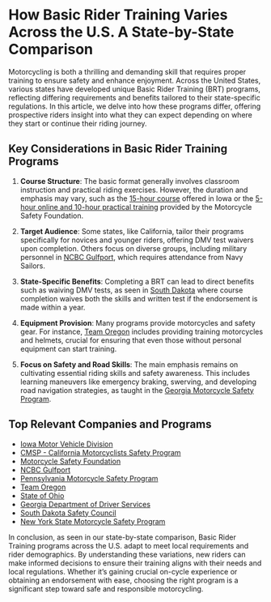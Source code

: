 # How Basic Rider Training Varies Across the U.S. A State-by-State Comparison

Motorcycling is both a thrilling and demanding skill that requires proper training to ensure safety and enhance enjoyment. Across the United States, various states have developed unique Basic Rider Training (BRT) programs, reflecting differing requirements and benefits tailored to their state-specific regulations. In this article, we delve into how these programs differ, offering prospective riders insight into what they can expect depending on where they start or continue their riding journey.

## Key Considerations in Basic Rider Training Programs

1. **Course Structure**: The basic format generally involves classroom instruction and practical riding exercises. However, the duration and emphasis may vary, such as the [15-hour course](dir/iowa_motor_vehicle_division) offered in Iowa or the [5-hour online and 10-hour practical training](dir/motorcycle_safety_foundation) provided by the Motorcycle Safety Foundation.

2. **Target Audience**: Some states, like California, tailor their programs specifically for novices and younger riders, offering DMV test waivers upon completion. Others focus on diverse groups, including military personnel in [NCBC Gulfport](/dir/ncbc_gulfport), which requires attendance from Navy Sailors.

3. **State-Specific Benefits**: Completing a BRT can lead to direct benefits such as waiving DMV tests, as seen in [South Dakota](/dir/south_dakota_safety_council) where course completion waives both the skills and written test if the endorsement is made within a year.

4. **Equipment Provision**: Many programs provide motorcycles and safety gear. For instance, [Team Oregon](/dir/team_oregon) includes providing training motorcycles and helmets, crucial for ensuring that even those without personal equipment can start training.

5. **Focus on Safety and Road Skills**: The main emphasis remains on cultivating essential riding skills and safety awareness. This includes learning maneuvers like emergency braking, swerving, and developing road navigation strategies, as taught in the [Georgia Motorcycle Safety Program](/dir/georgia_motorcycle_safety_program).

## Top Relevant Companies and Programs

- [Iowa Motor Vehicle Division](dir/iowa_motor_vehicle_division)
- [CMSP - California Motorcyclists Safety Program](dir/cmsp_-_california_motorcyclists_safety_program)
- [Motorcycle Safety Foundation](dir/motorcycle_safety_foundation)
- [NCBC Gulfport](dir/ncbc_gulfport)
- [Pennsylvania Motorcycle Safety Program](dir/pennsylvania_motorcycle_safety_program)
- [Team Oregon](dir/team_oregon)
- [State of Ohio](dir/state_of_ohio)
- [Georgia Department of Driver Services](dir/georgia_department_of_driver_services)
- [South Dakota Safety Council](dir/south_dakota_safety_council)
- [New York State Motorcycle Safety Program](dir/new_york_state_motorcycle_safety_program)

In conclusion, as seen in our state-by-state comparison, Basic Rider Training programs across the U.S. adapt to meet local requirements and rider demographics. By understanding these variations, new riders can make informed decisions to ensure their training aligns with their needs and local regulations. Whether it’s gaining crucial on-cycle experience or obtaining an endorsement with ease, choosing the right program is a significant step toward safe and responsible motorcycling.